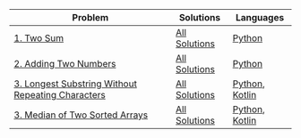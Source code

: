 | Problem | Solutions | Languages |
| -----------     | ----------- | ----------- |
| [1. Two Sum](https://github.com/MacNaughty/Puzzles/tree/master/LeetCode/1) | [All Solutions](https://leetcode.com/problems/two-sum/) | [Python](https://github.com/MacNaughty/Puzzles/blob/master/LeetCode/1/two_sum.py) |
| [2. Adding Two Numbers](https://leetcode.com/problems/add-two-numbers/)    | [All Solutions](https://github.com/MacNaughty/Puzzles/blob/master/LeetCode/2) |  [Python](https://github.com/MacNaughty/Puzzles/blob/master/LeetCode/2/solution.py)  |
| [3. Longest Substring Without Repeating Characters](https://leetcode.com/problems/longest-substring-without-repeating-characters/)    | [All Solutions](https://github.com/MacNaughty/Puzzles/blob/master/LeetCode/3) | [Python](https://github.com/MacNaughty/Puzzles/blob/master/LeetCode/3/length_of_longest_substring.py), [Kotlin](https://github.com/MacNaughty/Puzzles/blob/master/LeetCode/3/LengthOfLongestSubstring.kt)   |
| [3. Median of Two Sorted Arrays](https://leetcode.com/problems/median-of-two-sorted-arrays/)    | [All Solutions](https://github.com/MacNaughty/Puzzles/blob/master/LeetCode/4) |  [Python](https://github.com/MacNaughty/Puzzles/blob/master/LeetCode/4/median_of_two_sorted_arrays.py), [Kotlin](https://github.com/MacNaughty/Puzzles/blob/master/LeetCode/4/FindMedianSortedArrays.kt)  |

